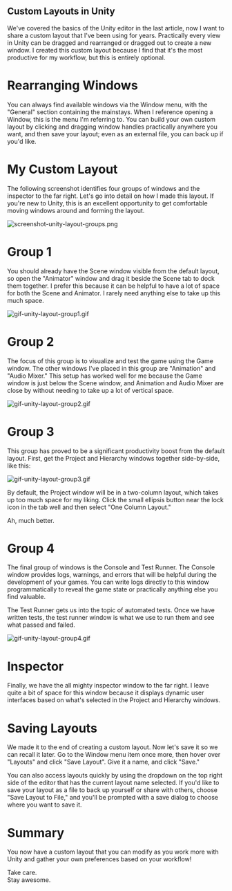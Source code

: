 ## Custom Layouts in Unity

We've covered the basics of the Unity editor in the last article, now I want to share a custom layout that I've been using for years. Practically every view in Unity can be dragged and rearranged or dragged out to create a new window. I created this custom layout because I find that it's the most productive for my workflow, but this is entirely optional.

# Rearranging Windows
You can always find available windows via the Window menu, with the "General" section containing the mainstays. When I reference opening a Window, this is the menu I'm referring to. You can build your own custom layout by clicking and dragging window handles practically anywhere you want, and then save your layout; even as an external file, you can back up if you'd like.

# My Custom Layout
The following screenshot identifies four groups of windows and the inspector to the far right. Let's go into detail on how I made this layout. If you're new to Unity, this is an excellent opportunity to get comfortable moving windows around and forming the layout.

![screenshot-unity-layout-groups.png](https://cdn.hashnode.com/res/hashnode/image/upload/v1646197098469/BeI8Lf1kn.png)

# Group 1
You should already have the Scene window visible from the default layout, so open the "Animator" window and drag it beside the Scene tab to dock them together.
I prefer this because it can be helpful to have a lot of space for both the Scene and Animator. I rarely need anything else to take up this much space.

![gif-unity-layout-group1.gif](https://cdn.hashnode.com/res/hashnode/image/upload/v1646197275828/37Xb5KfAa.gif)

# Group 2
The focus of this group is to visualize and test the game using the Game window. The other windows I've placed in this group are "Animation" and "Audio Mixer."
This setup has worked well for me because the Game window is just below the Scene window, and Animation and Audio Mixer are close by without needing to take up a lot of vertical space.

![gif-unity-layout-group2.gif](https://cdn.hashnode.com/res/hashnode/image/upload/v1646197286271/HyAoqFfz8.gif)

# Group 3
This group has proved to be a significant productivity boost from the default layout.
First, get the Project and Hierarchy windows together side-by-side, like this:

![gif-unity-layout-group3.gif](https://cdn.hashnode.com/res/hashnode/image/upload/v1646197303742/iez7yjVuH.gif)

By default, the Project window will be in a two-column layout, which takes up too much space for my liking. Click the small ellipsis button near the lock icon in the tab well and then select "One Column Layout."

Ah, much better.

# Group 4
The final group of windows is the Console and Test Runner. The Console window provides logs, warnings, and errors that will be helpful during the development of your games. You can write logs directly to this window programmatically to reveal the game state or practically anything else you find valuable.

The Test Runner gets us into the topic of automated tests. Once we have written tests, the test runner window is what we use to run them and see what passed and failed.

![gif-unity-layout-group4.gif](https://cdn.hashnode.com/res/hashnode/image/upload/v1646197364349/jlpbAcU9q.gif)

# Inspector
Finally, we have the all mighty inspector window to the far right. I leave quite a bit of space for this window because it displays dynamic user interfaces based on what's selected in the Project and Hierarchy windows.

# Saving Layouts
We made it to the end of creating a custom layout. Now let's save it so we can recall it later. Go to the Window menu item once more, then hover over "Layouts" and click "Save Layout". Give it a name, and click "Save."

You can also access layouts quickly by using the dropdown on the top right side of the editor that has the current layout name selected. If you'd like to save your layout as a file to back up yourself or share with others, choose "Save Layout to File," and you'll be prompted with a save dialog to choose where you want to save it.

# Summary
You now have a custom layout that you can modify as you work more with Unity and gather your own preferences based on your workflow!

Take care.  
Stay awesome.
